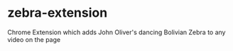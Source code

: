 # zebra-extension
Chrome Extension which adds John Oliver's dancing Bolivian Zebra to any video on the page
